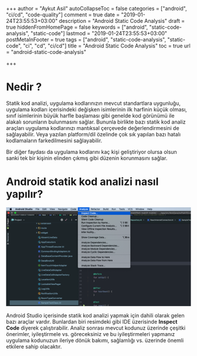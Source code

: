 +++
author = "Aykut Asil"
autoCollapseToc = false
categories = ["android", "ci/cd", "code-quality"]
comment = true
date = "2019-01-24T23:55:53+03:00"
description = "Android Static Code Analysis"
draft = true
hiddenFromHomePage = false
keywords = ["android", "static-code-analysis", "static-code"]
lastmod = "2019-01-24T23:55:53+03:00"
postMetaInFooter = true
tags = ["android", "static-code-analysis", "static-code", "ci", "cd", "ci/cd"]
title = "Android Static Code Analysis"
toc = true
url = "android-static-code-analysis"

+++

# Nedir ?

Statik kod analizi, uygulama kodlarınızın mevcut standartlara uygunluğu, uygulama kodları içerisindeki değişken isimlerinin ilk harfinin küçük olması, sınıf isimlerinin büyük harfle başlaması gibi genelde kod görünümü ile alakalı sorunların bulunmasını sağlar. Bununla birlikte bazı statik kod analiz araçları uygulama kodlarınızı mantıksal çerçevede değerlendirmesini de sağlayabilir. Veya yazılan platform/dil özelinde çok sık yapılan bazı hatalı kodlamaların farkedilmesini sağlayabilir.

Bir diğer faydası da uygulama kodlarını kaç kişi geliştiriyor olursa olsun sanki tek bir kişinin elinden çıkmış gibi düzenin korunmasını sağlar.

# Android statik kod analizi nasıl yapılır?

![Android Studio Code Inspect](/img/android_studio_code_inspect.png "Android Studio Code Inspect")

Android Studio içerisinde statik kod analizi yapmak için dahili olarak gelen bazı araçlar vardır. Bunlardan biri resimdeki gibi IDE üzerisinde **Inspect Code** diyerek çalıştırabilir. Analiz sonrası mevcut kodunuz üzerinde çeşitki önerimler, iyileştirmele vs. göreceksiniz ve bu iyileştirmeleri yapmanız uygulama kodunuzun ileriye dönük bakımı, sağlamlığı vs. üzerinde önemli etkilere sahip olacaktır.

